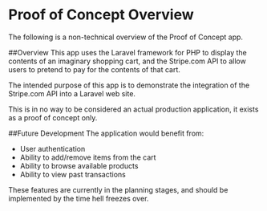 Proof of Concept Overview
======================
The following is a non-technical overview of the Proof of Concept app.

##Overview
This app uses the Laravel framework for PHP to display the contents of an imaginary shopping cart, and the 
Stripe.com API to allow users to pretend to pay for the contents of that cart.  

The intended purpose of this app is to demonstrate the integration of the Stripe.com API into a Laravel web site.

This is in no way to be considered an actual production application, it exists as a proof of concept only.


##Future Development
The application would benefit from:
- User authentication
- Ability to add/remove items from the cart
- Ability to browse available products
- Ability to view past transactions

These features are currently in the planning stages, and should be implemented by the time hell freezes over.
